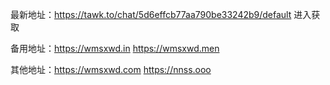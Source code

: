 最新地址：https://tawk.to/chat/5d6effcb77aa790be33242b9/default 进入获取

备用地址：https://wmsxwd.in https://wmsxwd.men 

其他地址：https://wmsxwd.com https://nnss.ooo
